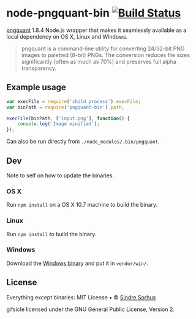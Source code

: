 # node-pngquant-bin [![Build Status](https://secure.travis-ci.org/sindresorhus/node-pngquant-bin.png?branch=master)](http://travis-ci.org/sindresorhus/node-pngquant-bin)

[pngquant](http://pngquant.org) 1.8.4 Node.js wrapper that makes it seamlessly available as a local dependency on OS X, Linux and Windows.

> pngquant is a command-line utility for converting 24/32-bit PNG images to paletted (8-bit) PNGs. The conversion reduces file sizes significantly (often as much as 70%) and preserves full alpha transparency.


## Example usage

```js
var execFile = require('child_process').execFile;
var binPath = require('pngquant-bin').path;

execFile(binPath, ['input.png'], function() {
	console.log('Image minified');
});
```

Can also be run directly from `./node_modules/.bin/pngquant`.


## Dev

Note to self on how to update the binaries.

### OS X

Run `npm install` on a OS X 10.7 machine to build the binary.

### Linux

Run `npm install` to build the binary.

### Windows

Download the [Windows binary](http://pngquant.org/pngquant-windows.zip) and put it in `vendor/win/`.


## License

Everything except binaries: MIT License • © [Sindre Sorhus](http://sindresorhus.com)

gifsicle licensed under the GNU General Public License, Version 2.
